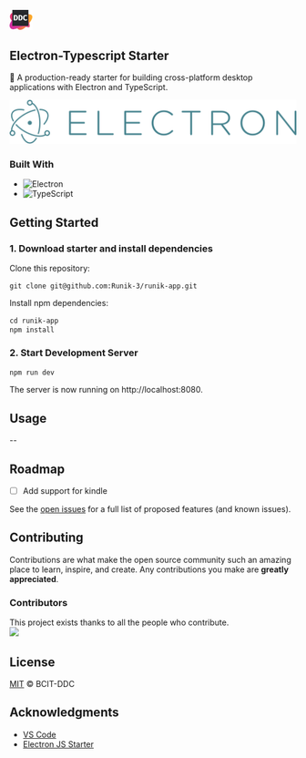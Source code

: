 <div id="top"></div>

<!-- PROJECT LOGO -->
<br />

  <a align="left" href="https://github.com/BCIT-DDC">
    <img src="./assets/images/bcit-ddc-logo.svg" alt="Logo" width="40">
  </a>

<!-- ABOUT THE PROJECT -->

## Electron-Typescript Starter

🚀 A production-ready starter for building cross-platform desktop applications with Electron and TypeScript.

[![Electron Logo](./assets/images/electron.svg)](https://electronjs.org)

### Built With

-   ![Electron](https://img.shields.io/badge/-Electron-050B1E?&logo=Electron)
-   ![TypeScript](https://img.shields.io/badge/-TypeScript-050B1E?&logo=TypeScript)

<!-- GETTING STARTED -->

## Getting Started

### 1. Download starter and install dependencies

Clone this repository:

```
git clone git@github.com:Runik-3/runik-app.git
```

Install npm dependencies:

```
cd runik-app
npm install
```

### 2. Start Development Server

```
npm run dev
```

The server is now running on http://localhost:8080.

<!-- USAGE EXAMPLES -->

## Usage

--

<!-- ROADMAP -->

## Roadmap

<!-- -   [x] Add Changelog -->

-   [ ] Add support for kindle

See the [open issues](https://github.com/Runik-3/runik-app/issues) for a full list of proposed features (and known issues).

<!-- CONTRIBUTING -->

## Contributing

Contributions are what make the open source community such an amazing place to learn, inspire, and create. Any contributions you make are **greatly appreciated**.

<!-- If you would like to contribute, please have a look at our [contributing guidelines](https://github.com/BCIT-DDC/docs/blob/main/contributing.md). -->

### Contributors

This project exists thanks to all the people who contribute.
<br/>
<a href="https://github.com/Runik-3/runik-app/graphs/contributors">
<img src="https://contrib.rocks/image?repo=runik-3/runik-app" height="40"/>
</a>

<!-- TESTING -->

<!-- ## TESTING -->

<!-- LINTING -->

<!-- ## Linting -->

<!-- LICENSE -->

## License

[MIT](LICENSE.md) © BCIT-DDC

<!-- ACKNOWLEDGMENTS -->

## Acknowledgments

-   [VS Code](https://github.com/microsoft/vscode)
-   [Electron JS Starter](https://github.com/electron/electron-quick-start)
